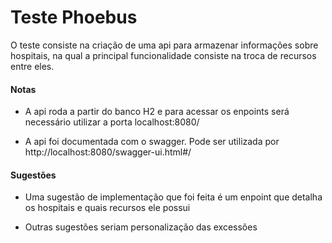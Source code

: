 # Teste Phoebus
O teste consiste na criação de uma api para armazenar informações sobre hospitais, na qual a principal funcionalidade consiste na troca de recursos entre eles.



<h4>Notas</h4>

* A api roda a partir do banco H2 e para acessar os enpoints será necessário utilizar a porta localhost:8080/

* A api foi documentada com o swagger. Pode ser utilizada por http://localhost:8080/swagger-ui.html#/


<h4>Sugestões</h4>

* Uma sugestão de implementação que foi feita é um enpoint que detalha os hospitais e quais recursos ele possui

* Outras sugestões seriam personalização das excessões
